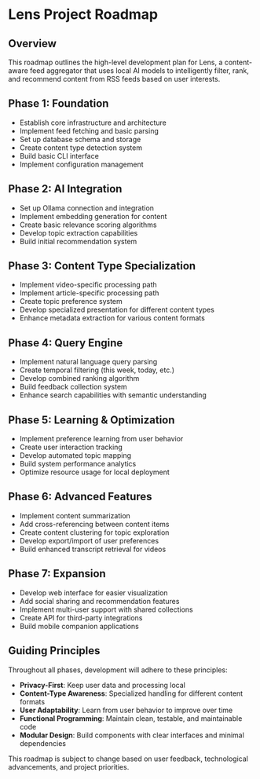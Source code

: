 # Lens Project Roadmap

## Overview

This roadmap outlines the high-level development plan for Lens, a content-aware feed aggregator that uses local AI models to intelligently filter, rank, and recommend content from RSS feeds based on user interests.

## Phase 1: Foundation

- Establish core infrastructure and architecture
- Implement feed fetching and basic parsing
- Set up database schema and storage
- Create content type detection system
- Build basic CLI interface
- Implement configuration management

## Phase 2: AI Integration

- Set up Ollama connection and integration
- Implement embedding generation for content
- Create basic relevance scoring algorithms
- Develop topic extraction capabilities
- Build initial recommendation system

## Phase 3: Content Type Specialization

- Implement video-specific processing path
- Implement article-specific processing path
- Create topic preference system
- Develop specialized presentation for different content types
- Enhance metadata extraction for various content formats

## Phase 4: Query Engine

- Implement natural language query parsing
- Create temporal filtering (this week, today, etc.)
- Develop combined ranking algorithm
- Build feedback collection system
- Enhance search capabilities with semantic understanding

## Phase 5: Learning & Optimization

- Implement preference learning from user behavior
- Create user interaction tracking
- Develop automated topic mapping
- Build system performance analytics
- Optimize resource usage for local deployment

## Phase 6: Advanced Features

- Implement content summarization
- Add cross-referencing between content items
- Create content clustering for topic exploration
- Develop export/import of user preferences
- Build enhanced transcript retrieval for videos

## Phase 7: Expansion

- Develop web interface for easier visualization
- Add social sharing and recommendation features
- Implement multi-user support with shared collections
- Create API for third-party integrations
- Build mobile companion applications

## Guiding Principles

Throughout all phases, development will adhere to these principles:

- **Privacy-First**: Keep user data and processing local
- **Content-Type Awareness**: Specialized handling for different content formats
- **User Adaptability**: Learn from user behavior to improve over time
- **Functional Programming**: Maintain clean, testable, and maintainable code
- **Modular Design**: Build components with clear interfaces and minimal dependencies

This roadmap is subject to change based on user feedback, technological advancements, and project priorities.
